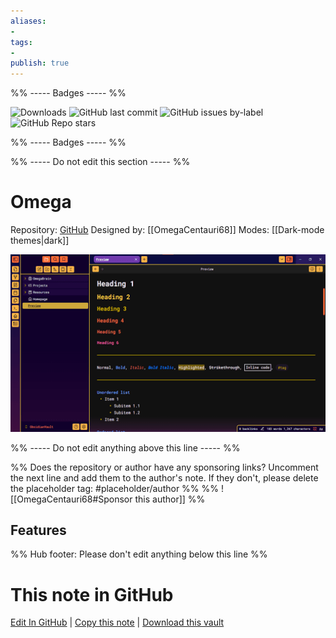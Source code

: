 ```yaml
---
aliases:
- 
tags: 
- 
publish: true
---
```


%% ----- Badges ----- %%

![Downloads](https://img.shields.io/badge/downloads-786-573E7A?style=for-the-badge&logo=)
![GitHub last commit](https://img.shields.io/github/last-commit/OmegaCentauri68/Omega-Theme-for-Obsidian?color=573E7A&label=last%20update&logo=github&style=for-the-badge)
![GitHub issues by-label](https://img.shields.io/github/issues/OmegaCentauri68/Omega-Theme-for-Obsidian/help%20wanted?color=573E7A&logo=github&style=for-the-badge) 
![GitHub Repo stars](https://img.shields.io/github/stars/OmegaCentauri68/Omega-Theme-for-Obsidian?color=573E7A&logo=github&style=for-the-badge)

%% ----- Badges ----- %%

%% ----- Do not edit this section ----- %%

# Omega

Repository: [GitHub](https://github.com/OmegaCentauri68/Omega-Theme-for-Obsidian)
Designed by: [[OmegaCentauri68]]
Modes: [[Dark-mode themes|dark]]



![screenshot](https://github.com/OmegaCentauri68/Omega-Theme-for-Obsidian/raw/HEAD/img/thumb.png)

%% ----- Do not edit anything above this line ----- %% 

%% Does the repository or author have any sponsoring links? Uncomment the next line and add them to the author's note. If they don't, please delete the placeholder tag: #placeholder/author %%
%% ![[OmegaCentauri68#Sponsor this author]] %%


## Features



%% Hub footer: Please don't edit anything below this line %%

# This note in GitHub

<span class="git-footer">[Edit In GitHub](https://github.dev/obsidian-community/obsidian-hub/blob/main/02%20-%20Community%20Expansions/02.05%20All%20Community%20Expansions/Themes/Omega.md "git-hub-edit-note") | [Copy this note](https://raw.githubusercontent.com/obsidian-community/obsidian-hub/main/02%20-%20Community%20Expansions/02.05%20All%20Community%20Expansions/Themes/Omega.md "git-hub-copy-note") | [Download this vault](https://github.com/obsidian-community/obsidian-hub/archive/refs/heads/main.zip "git-hub-download-vault") </span>

